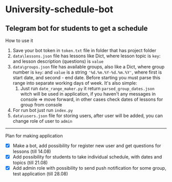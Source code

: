 # University-schedule-bot
Telegram bot for students to get a schedule
---
How to use it
1. Save your bot token in `token.txt` file in folder that has project folder
2. `data\lessons.json` file has lessons like Dict, where lesson topic is `key`: and lesson description (questions) is `value`
3. `data\groups.json` file has available groups, also like a Dict, where group number is `key`: and `value` 
is a string `'%d.%m.%Y-%d.%m.%Y'`, where first is start date, and second - end date.
Before starting you must parse this range into separate working days of week.
It's also simple:
    1. Just run `date_range_maker.py` it return `parsed_group_dates.json` witch will be used in application, 
    if you haven't any messages in console => move forward, in other cases check dates of lessons for group from console
4. For run bot just run `index.py`
5. `data\users.json` file for storing users, after user will be added, you can change role of user to `admin`

---
Plan for making application
- [x] Make a bot, add possibility for register new user and get questions for lessons (till 14.08)
- [x] Add possibility for students to take individual schedule, with dates and topics  (till 21.08)
- [x] Add admin role with possibility to send push notification for some group, test application (till 28.08)
